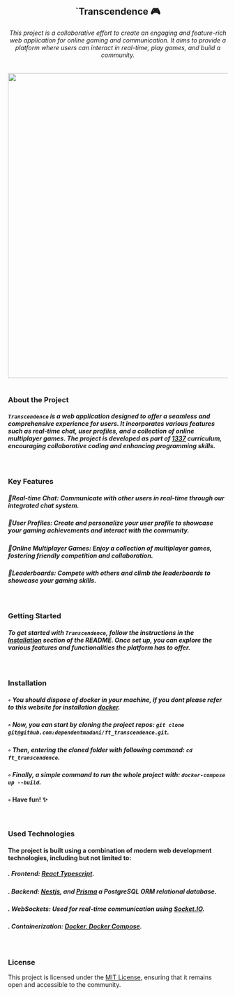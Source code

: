 <h2 align="center">`Transcendence 🎮</h2>
<div align="center">
<h6>This project is a collaborative effort to create an engaging and feature-rich web application for online gaming and communication. It aims to provide a platform where users can interact in real-time, play games, and build a community.</h6>
<img  width="700px" src="https://lh3.googleusercontent.com/proxy/bfK_haHq2-cK5E-c2AEmwJR0CtupGLOAksGHYD6j8mjtioN2aDfLAY5_DWkR3TgnEpgHr8hFa39XT9Om8ffWDq6Wm_pC4BxXqO4XVQ" />
</div>
<br />
<h3>About the Project</h3>

<h5><code>Transcendence</code> is a web application designed to offer a seamless and comprehensive experience for users. It incorporates various features such as real-time chat, user profiles, and a collection of online multiplayer games. The project is developed as part of <a href='https://1337.ma'>1337</a> curriculum, encouraging collaborative coding and enhancing programming skills.</h5>
<br />
<h3>Key Features</h3>

<h5> 💬Real-time Chat: Communicate with other users in real-time through our integrated chat system.</h5>
  
<h5> 👤User Profiles: Create and personalize your user profile to showcase your gaming achievements and interact with the community.</h5>

<h5> 👥Online Multiplayer Games: Enjoy a collection of multiplayer games, fostering friendly competition and collaboration.</h5>

<h5> 🥇Leaderboards: Compete with others and climb the leaderboards to showcase your gaming skills.</h5>

<br />
<h3>Getting Started</h3>

<h5>To get started with <code>Transcendence</code>, follow the instructions in the <a href="#installation">Installation</a> section of the README. Once set up, you can explore the various features and functionalities the platform has to offer.</h5>
<br />
<h3>Installation</h3>
<h5>◦ You should dispose of docker in your machine, if you dont please refer to this website for installation <a href="https://docs.docker.com/engine/install/">docker</a>.</h5>

<h5>◦ Now, you can start by cloning the project repos: <code>git clone git@github.com:dependentmadani/ft_transcendence.git</code>.</h5>

<h5>◦ Then, entering the cloned folder with following command: <code>cd ft_transcendence</code>.</h5>

<h5>◦ Finally, a simple command to run the whole project with: <code>docker-compose up --build</code>.</h5>

<h4>◦ Have fun! ✨</h4>
<br />
<h3>Used Technologies</h3>

<h4>The project is built using a combination of modern web development technologies, including but not limited to:</h4>

<h5>. Frontend: <a href="https://react.dev/">React Typescript</a>.</h5>
  
<h5>. Backend: <a href="https://nestjs.com/">Nestjs</a>, and <a href="https://www.prisma.io/">Prisma</a> a PostgreSQL ORM relational database.</h5>

<h5>. WebSockets: Used for real-time communication using <a href="https://socket.io/">Socket.IO</a>.</h5>
<h5>. Containerization: <a href="https://docs.docker.com/">Docker, Docker Compose</a>.</h5>

<br />
<h3>License</h3>

This project is licensed under the [MIT License](LICENSE), ensuring that it remains open and accessible to the community.
